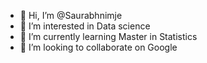 - 👋 Hi, I’m @Saurabhnimje
- 👀 I’m interested in Data science
- 🌱 I’m currently learning Master in Statistics
- 💞️ I’m looking to collaborate on Google

<!---
Saurabhnimje/Saurabhnimje is a ✨ special ✨ repository because its `README.md` (this file) appears on your GitHub profile.
You can click the Preview link to take a look at your changes.
--->
